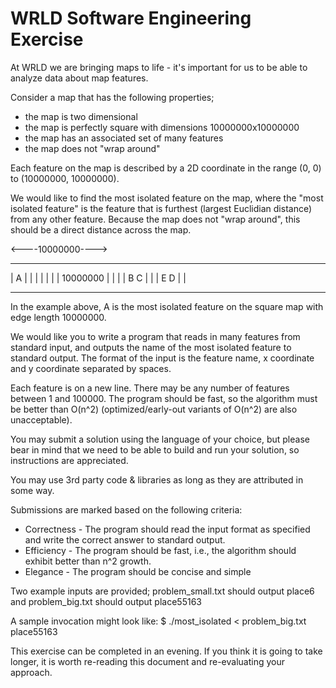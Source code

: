 # WRLD Software Engineering Exercise

At WRLD we are bringing maps to life - it's important for us to be able to analyze data about map features.

Consider a map that has the following properties;

- the map is two dimensional
- the map is perfectly square with dimensions 10000000x10000000
- the map has an associated set of many features
- the map does not "wrap around"

Each feature on the map is described by a 2D coordinate in the range (0, 0) to (10000000, 10000000). 

We would like to find the most isolated feature on the map, where the "most isolated feature" is the feature that is 
furthest (largest Euclidian distance) from any other feature. Because the map does not "wrap around", this should be a 
direct distance across the map.

<----10000000---->
 ---------------      -
| A             |     |
|               |     |
|               |  10000000
|               |     |
|          B  C |     |
|        E   D  |     |
 ---------------      -

In the example above, A is the most isolated feature on the square map with edge length 10000000.

We would like you to write a program that reads in many features from standard input, and outputs the name of the most isolated feature to standard output. The format of the input is the feature name, x coordinate and y coordinate separated by spaces.

Each feature is on a new line. There may be any number of features between 1 and 100000. The program should be fast, so the algorithm must be better than O(n^2) (optimized/early-out variants of O(n^2) are also unacceptable).

You may submit a solution using the language of your choice, but please bear in mind that we need to be able to build and run your solution, so instructions are appreciated.

You may use 3rd party code & libraries as long as they are attributed in some way.

Submissions are marked based on the following criteria:

- Correctness - The program should read the input format as specified and write the correct answer to standard output.
- Efficiency - The program should be fast, i.e., the algorithm should exhibit better than n^2 growth.
- Elegance - The program should be concise and simple

Two example inputs are provided; problem_small.txt should output place6 and problem_big.txt should output place55163

A sample invocation might look like:
$ ./most_isolated < problem_big.txt
place55163

This exercise can be completed in an evening. If you think it is going to take longer, it is worth re-reading this document and re-evaluating your approach.